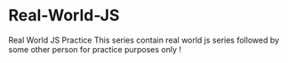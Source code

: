 # Real-World-JS
Real World JS Practice
This series contain real world js series followed by some other person for practice purposes only !
